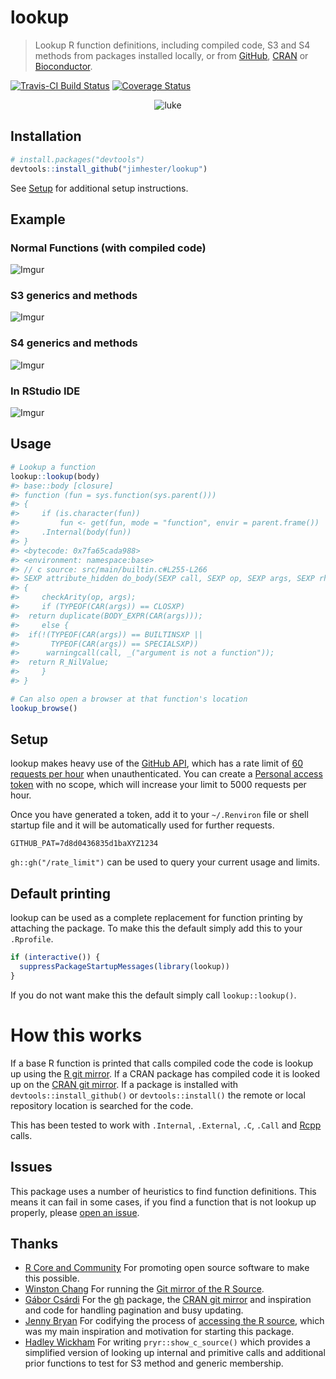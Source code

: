 # lookup

> Lookup R function definitions, including compiled code, S3 and S4 methods
> from packages installed locally, or from [GitHub](http://rpkg.gepuro.net/),
> [CRAN](https://cran.r-project.org) or
> [Bioconductor](https://www.bioconductor.org).

[![Travis-CI Build Status](https://travis-ci.org/jimhester/lookup.svg?branch=master)](https://travis-ci.org/jimhester/lookup)
[![Coverage Status](https://img.shields.io/codecov/c/github/jimhester/lookup/master.svg)](https://codecov.io/github/jimhester/lookup?branch=master)

<p align="center">
  <img src="http://i.imgur.com/hiMtsWD.jpg" alt="luke">
</p>

## Installation
```r
# install.packages("devtools")
devtools::install_github("jimhester/lookup")
```
See [Setup](#setup) for additional setup instructions.

## Example

### Normal Functions (with compiled code)
![Imgur](http://i.imgur.com/TjyfFFU.png)

### S3 generics and methods
![Imgur](http://i.imgur.com/u4XM6NX.png)

### S4 generics and methods
![Imgur](http://i.imgur.com/kMEVDnv.png)

### In RStudio IDE
![Imgur](http://i.imgur.com/8iH3FdB.png)

## Usage

```r
# Lookup a function
lookup::lookup(body)
#> base::body [closure] 
#> function (fun = sys.function(sys.parent())) 
#> {
#>     if (is.character(fun)) 
#>         fun <- get(fun, mode = "function", envir = parent.frame())
#>     .Internal(body(fun))
#> }
#> <bytecode: 0x7fa65cada988>
#> <environment: namespace:base>
#> // c source: src/main/builtin.c#L255-L266
#> SEXP attribute_hidden do_body(SEXP call, SEXP op, SEXP args, SEXP rho)
#> {
#>     checkArity(op, args);
#>     if (TYPEOF(CAR(args)) == CLOSXP)
#>  return duplicate(BODY_EXPR(CAR(args)));
#>     else {
#>  if(!(TYPEOF(CAR(args)) == BUILTINSXP ||
#>       TYPEOF(CAR(args)) == SPECIALSXP))
#>      warningcall(call, _("argument is not a function"));
#>  return R_NilValue;
#>     }
#> }

# Can also open a browser at that function's location
lookup_browse()
```

## Setup

lookup makes heavy use of the [GitHub API](https://developer.github.com/v3/),
which has a rate limit of [60 requests per
hour](https://developer.github.com/v3/#rate-limiting) when unauthenticated. You
can create a [Personal access token](https://github.com/settings/tokens) with
no scope, which will increase your limit to 5000 requests per hour.

Once you have generated a token, add it to your `~/.Renviron` file or shell
startup file and it will be automatically used for further requests.
```
GITHUB_PAT=7d8d0436835d1baXYZ1234
```
`gh::gh("/rate_limit")` can be used to query your current usage and limits.

## Default printing
lookup can be used as a complete replacement for function printing by attaching
the package. To make this the default simply add this to your `.Rprofile`.
```r
if (interactive()) {
  suppressPackageStartupMessages(library(lookup))
}
```

If you do not want make this the default simply call `lookup::lookup()`.

# How this works

If a base R function is printed that calls compiled code the code is lookup up
using the [R git mirror](https://github.com/wch/r-source). If a CRAN package
has compiled code it is looked up on the [CRAN git
mirror](https://github.com/cran). If a package is installed with
`devtools::install_github()` or `devtools::install()` the remote or local
repository location is searched for the code.

This has been tested to work with `.Internal`, `.External`, `.C`, `.Call` and
[Rcpp](https://github.com/RcppCore/Rcpp) calls.

## Issues ##
This package uses a number of heuristics to find function definitions. This
means it can fail in some cases, if you find a function that is not lookup up
properly, please [open an issue](https://github.com/jimhester/lookup/issues).

## Thanks ##
- [R Core and Community](https://www.r-project.org) For promoting open source software to make this possible.
- [Winston Chang](https://github.com/wch) For running the [Git mirror of the R Source](https://github.com/wch/r-source).
- [Gábor Csárdi](https://github.com/gaborcsardi) For the [gh](https://github.com/r-pkgs/gh) package, the [CRAN git mirror](https://github.com/cran) and inspiration and code for handling pagination and busy updating.
- [Jenny Bryan](https://github.com/jennybc) For codifying the process of [accessing the R source](https://github.com/jennybc/access-r-source), which was my main inspiration and motivation for starting this package.
- [Hadley Wickham](https://github.com/jennybc) For writing `pryr::show_c_source()` which provides a simplified version of looking up internal and primitive calls and additional prior functions to test for S3 method and generic membership.
